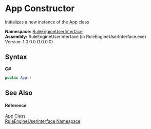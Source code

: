# App Constructor 
 

Initializes a new instance of the <a href="91eae498-e2dd-b07f-ee14-4c797a92fe80">App</a> class

**Namespace:**&nbsp;<a href="4fd79996-bd1b-85c7-594d-379d79269e64">RuleEngineUserInterface</a><br />**Assembly:**&nbsp;RuleEngineUserInterface (in RuleEngineUserInterface.exe) Version: 1.0.0.0 (1.0.0.0)

## Syntax

**C#**<br />
``` C#
public App()
```


## See Also


#### Reference
<a href="91eae498-e2dd-b07f-ee14-4c797a92fe80">App Class</a><br /><a href="4fd79996-bd1b-85c7-594d-379d79269e64">RuleEngineUserInterface Namespace</a><br />
